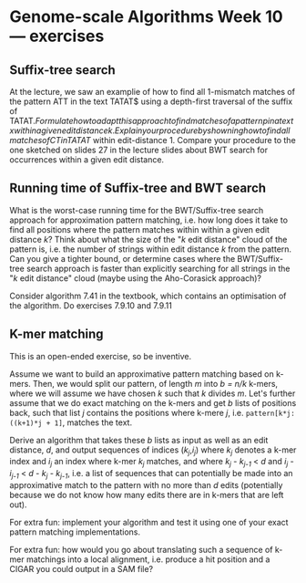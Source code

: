# Genome-scale Algorithms Week 10 — exercises

## Suffix-tree search

At the lecture, we saw an examplie of how to find all 1-mismatch matches of the pattern ATT in the text TATAT$ using a depth-first traversal of the suffix of TATAT$. Formulate how to adapt this approach to find matches of a  pattern p in a text x within a given edit distance k. Explain your procedure by showning how to find all matches of CT in TATAT$ within edit-distance 1. Compare your procedure to the one sketched on slides 27 in the lecture slides about BWT search for occurrences within a given edit distance.

## Running time of Suffix-tree and BWT search

What is the worst-case running time for the BWT/Suffix-tree search approach for approximation pattern matching, i.e. how long does it take to find all positions where the pattern matches within within a given edit distance *k*? Think about what the size of the "*k* edit distance" cloud of the pattern is, i.e. the number of strings within edit distance *k* from the pattern. Can you give a tighter bound, or determine cases where the BWT/Suffix-tree search approach is faster than explicitly searching for all strings in the "*k* edit distance" cloud (maybe using the Aho-Corasick approach)?

Consider algorithm 7.41 in the textbook, which contains an optimisation of the algorithm. Do exercises 7.9.10 and 7.9.11

## K-mer matching

This is an open-ended exercise, so be inventive.

Assume we want to build an approximative pattern matching based on k-mers. Then, we would split our pattern, of length *m* into *b = n/k* k-mers, where we will assume we have chosen *k* such that *k* divides *m*. Let's further assume that we do exact matching on the k-mers and get *b* lists of positions back, such that list *j* contains the positions where k-mere *j*, i.e. `pattern[k*j:((k+1)*j + 1]`, matches the text.

Derive an algorithm that takes these *b* lists as input as well as an edit distance, *d*, and output sequences of indices (*k<sub>j</sub>*,*i<sub>j</sub>*) where *k<sub>j</sub>* denotes a k-mer index and *i<sub>j</sub>* an index where k-mer *k<sub>j</sub>* matches, and where *k<sub>j</sub>* - *k<sub>j-1</sub>* < *d* and *i<sub>j</sub>* - *i<sub>j-1</sub>* < *d* - *k<sub>j</sub>* - *k<sub>j-1</sub>*, i.e. a list of sequences that can potentially be made into an approximative match to the pattern with no more than *d* edits (potentially because we do not know how many edits there are in k-mers that are left out).

For extra fun: implement your algorithm and test it using one of your exact pattern matching implementations.

For extra fun: how would you go about translating such a sequence of k-mer matchings into a local alignment, i.e. produce a hit position and a CIGAR you could output in a SAM file?
